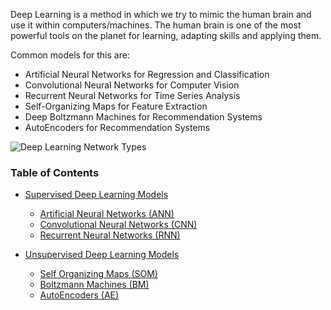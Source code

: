 Deep Learning is a method in which we try to mimic the human brain and use it within computers/machines. The human brain is one of the most powerful tools on the planet for learning, adapting skills and applying them.

Common models for this are:
* Artificial Neural Networks for Regression and Classification
* Convolutional Neural Networks for Computer Vision
* Recurrent Neural Networks for Time Series Analysis
* Self-Organizing Maps for Feature Extraction
* Deep Boltzmann Machines for Recommendation Systems
* AutoEncoders for Recommendation Systems

![Deep Learning Network Types](https://acius.co.uk/wp-content/themes/acius/machine_learning/imgs/dl/dl-network-types.png)

### Table of Contents
* [Supervised Deep Learning Models](/wiki/Types-of-Deep-Learning)
  * [Artificial Neural Networks (ANN)](/wiki/Artificial-Neural-Networks-(ANN))
  * [Convolutional Neural Networks (CNN)](/wiki/Convolutional-Neural-Networks-(CNN))
  * [Recurrent Neural Networks (RNN)](/wiki/Recurrent-Neural-Networks-(RNN))

* [Unsupervised Deep Learning Models](/wiki/Types-of-Deep-Learning)
  * [Self Organizing Maps (SOM)](/wiki/Self-Organizing-Maps-(SOM))
  * [Boltzmann Machines (BM)](/wiki/Boltzmann-Machines-(BM))
  * [AutoEncoders (AE)](/wiki/AutoEncoders-(AE))